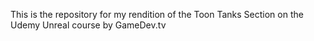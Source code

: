 This is the repository for my rendition of the Toon Tanks Section on the Udemy Unreal course by GameDev.tv
